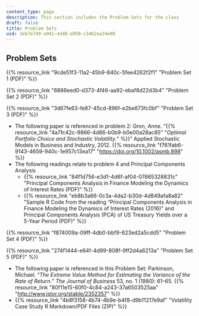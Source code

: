 ```yaml
---
content_type: page
description: This section includes the Problem Sets for the class
draft: false
title: Problem Sets
uid: 3eb7e749-a941-4dd8-a950-c3462ea24e08
---
```

## Problem Sets

{{% resource_link "9cde51f3-11a2-45b9-840c-5fee4262f2f1" "Problem Set 1 (PDF)" %}}

{{% resource_link "6886eed0-d373-4f46-aa92-ebaf8d22d3b4" "Problem Set 2 (PDF)" %}}

{{% resource_link "3d67fe63-fe87-45cd-896f-e2be673fc0bf" "Problem Set 3 (PDF)" %}}

- The following paper is referenced in problem 2: Gron, Anne. “{{% resource_link "4a7fc42c-9866-4d86-b0b9-b0e00a28ac85" "*Optimal Portfolio Choice and Stochastic Volatility.*" %}}” Applied Stochastic Models in Business and Industry, 2012. {{% resource_link "f761fab6-9143-4659-940c-1e957c13ea17" "https://doi.org/10.1002/asmb.898" %}}
- The following readings relate to problem 4 and Principal Components Analysis
    - {{% resource_link "84f1d756-e3d1-4d6f-af04-07665328831c" "Principal Components Analysis in Finance Modeling the Dynamics of Interest Rates (PDF)" %}}
    - {{% resource_link "eb8b3a66-0c3a-4da2-b30d-4d849afa8a82" "Sample R Code from the reading “Principal Components Analysis in Finance Modeling the Dynamics of Interest Rates (2016)” and Principal Components Analysis (PCA) of US Treasury Yields over a 5-Year Period (PDF)" %}}

{{% resource_link "f874009a-09ff-4db0-bbf9-623ed2a5cdd5" "Problem Set 4 (PDF)" %}}

{{% resource_link "274f1444-e64f-4d99-808f-9ff2d4a6213a" "Problem Set 5 (PDF)" %}}

- The following paper is referenced in this Problem Set: Parkinson, Michael. “*The Extreme Value Method for Estimating the Variance of the Rate of Return.*” *The Journal of Business* 53, no. 1 (1980): 61–65. {{% resource_link "80f11e15-60f0-4c84-a243-37a6503525aa" "http://www.jstor.org/stable/2352357" %}} 
- {{% resource_link "4b8f3158-4b74-4b9e-b4f8-d9b11217e9af" "Volatility Case Study R Markdown/PDF Files (ZIP)" %}}